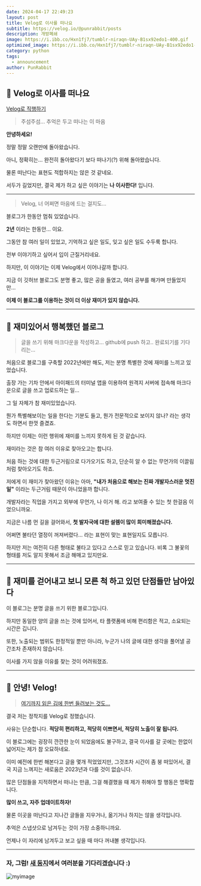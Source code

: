 ```yaml
---
date: 2024-04-17 22:49:23
layout: post
title: Velog로 이사를 떠나요
subtitle: https://velog.io/@punrabbit/posts
description: 개방폐쇄
image: https://i.ibb.co/Hxn1fj7/tumblr-niraqn-UAy-B1sx92edo1-400.gif
optimized_image: https://i.ibb.co/Hxn1fj7/tumblr-niraqn-UAy-B1sx92edo1-400.gif
category: python
tags:
  - announcement
author: PunRabbit
---
```


## 🚚 Velog로 이사를 떠나요

[Velog로 직행하기](https://velog.io/@punrabbit/posts)

> 주섬주섬... 추억은 두고 떠나는 이 마음

**안녕하세요!**

정말 정말 오랜만에 돌아왔습니다.

아니, 정확히는... 완전히 돌아왔다기 보다 떠나기(?) 위해 돌아왔습니다.

물론 떠난다는 표현도 적합하지는 않은 것 같네요.

서두가 길었지만, 결국 제가 하고 싶은 이야기는 **나 이사한다!** 입니다.

---

> Velog, 너 어쩌면 마음에 드는 걸지도...

블로그가 한동안 멈춰 있었습니다.

**2년** 이라는 한동안... 이요.

그동안 참 여러 일이 있었고, 기억하고 싶은 일도, 잊고 싶은 일도 수두룩 합니다.

전부 이야기하고 싶어서 입이 근질거리네요.

하지만, 이 이야기는 이제 Velog에서 이어나갈까 합니다.

지금 이 깃허브 블로그도 분명 좋고, 많은 공을 들였고, 여러 공부를 해가며 만들었지만...

**이제 이 블로그를 이용하는 것이 더 이상 재미가 있지 않습니다.**

---

## 🍹 재미있어서 행복했던 블로그

> 글을 쓰기 위해 마크다운을 작성하고... github에 push 하고.. 완료되기를 기다리는...

처음으로 블로그를 구축할 2022년에만 해도, 저는 분명 특별한 것에 재미를 느끼고 있었습니다.

출장 가는 기차 안에서 아이패드의 터미널 앱을 이용하여 원격지 서버에 접속해 마크다운으로 글을 쓰고 업로드하는 일...

그 일 자체가 참 재미있었습니다.

뭔가 특별해보이는 일을 한다는 기분도 들고, 뭔가 전문적으로 보이지 않나? 라는 생각도 하면서 한껏 즐겼죠.

하지만 이제는 이런 행위에 재미를 느끼지 못하게 된 것 같습니다.

재미라는 것은 참 여러 이유로 찾아오고는 합니다.

처음 하는 것에 대한 두근거림으로 다가오기도 하고, 단순히 알 수 없는 무언가의 이끌림 처럼 찾아오기도 하죠.

저에게 이 재미가 찾아왔던 이유는 아마, **"내가 처음으로 해보는 진짜 개발자스러운 멋진 일"** 이라는 두근거림 때문이 아니었을까 합니다.

개발자라는 직업을 가지고 외부에 무언가, 나 이거 해. 라고 보여줄 수 있는 첫 한걸음 이었으니까요.

지금은 나름 먼 길을 걸어와서, **첫 발자국에 대한 설렘이 많이 희미해졌습니다.**

어쩌면 불타던 열정이 꺼져버렸다... 라는 표현이 맞는 표현일지도 모릅니다.

하지만 저는 여전히 다른 형태로 불타고 있다고 스스로 믿고 있습니다. 비록 그 불꽃의 형태를 저도 알지 못해서 조금 해매고 있지만요.

---

## 🌊 재미를 걷어내고 보니 모른 척 하고 있던 단점들만 남아있다

이 블로그는 분명 글을 쓰기 위한 블로그입니다.

하지만 동일한 양의 글을 쓰는 것에 있어서, 타 플랫폼에 비해 편리함은 적고, 소요되는 시간은 깁니다.

또한, 노출되는 범위도 한정적일 뿐만 아니라, 누군가 나의 글에 대한 생각을 풀어낼 공간조차 존재하지 않습니다.

이사를 가지 않을 이유를 찾는 것이 어려워졌죠.

---

## 🎒 안녕! Velog!

> [여기까지 읽은 김에 한번 들려보는 것도...](https://velog.io/@punrabbit/posts)

결국 저는 정착지를 Velog로 정했습니다.

사유는 단순합니다. **적당히 편리하고, 적당히 이쁘면서, 적당히 노출이 잘 됩니다.**

이 블로그에는 굉장히 깐깐한 눈이 되었음에도 불구하고, 결국 이사를 갈 곳에는 한없이 넓어지는 제가 참 오묘하네요.

이미 예전에 한번 해본다고 글을 몇개 적었었지만, 그것조차 시간이 좀 붕 떠있어서, 결국 지금 느껴지는 새로움은 2023년과 다를 것이 없습니다.

많은 단점들을 지적하면서 떠나는 만큼, 그걸 해결했을 때 제가 취해야 할 행동은 명확합니다.

**많이 쓰고, 자주 업데이트하자!**

물론 이곳을 떠난다고 지나간 글들을 지우거나, 옮기거나 하지는 않을 생각입니다.

추억은 스냅샷으로 남겨두는 것이 가장 소중하니까요.

언제나 이 자리에 남겨두고 보고 싶을 때 마다 꺼내볼 생각입니다.

---

### 자, 그럼! **[새 둥지](https://velog.io/@punrabbit/posts)에서 여러분을 기다리겠습니다 :)**


![myimage](https://i.ibb.co/tDjpLD4/giphy-3.gif)